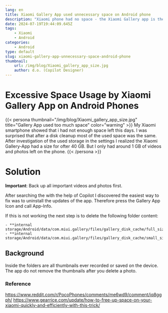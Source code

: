 ```yaml
---
lang: en
title: Xiaomi Gallery App used unnecessary space on Android phone
description: "Xiaomi phone had no space - the Xiaomi Gallery app is the problem. Read the solution."
date: 2024-07-19T19:44:09.645Z
tags:
    - Xiaomi
    - Android
categories:
    - Android
type: default
slug: xiaomi-gallery-app-unnecessary-space-android-phone
thumbnail:
    url: /img/blog/Xiaomi_gallery_app_size.jpg
    author: d.o. (Copilot Designer)
---
```

# Excessive Space Usage by Xiaomi Gallery App on Android Phones

{{< persona thumbnail="/img/blog/Xiaomi_gallery_app_size.jpg" title="Gallery App used too much space" color="warning" >}}
My Xiaomi smartphone showed that i had not enough space left this days. I was surprised that after a disk cleanup most of the used space was the same. 
After investigation of the used storage in the settings I realized the Xiaomi Gallery-App had a size for ofter 40 GB. But I only had around 1 GB of videos and photos left on the phone. 
{{< /persona >}}

# Solution
**Important**: Back up all important videos and photos first.

After searching the with the help of Copilot I discovered the easiest way to fix was to uninstall the updates of the app. Therefore press the Gallery App Icon and call App-Info. 

If this is not working the next step is to  delete the following folder content:

```
- **internal storage/Android/data/com.miui.gallery/files/gallery_disk_cache/full_size**
- **internal storage/Android/data/com.miui.gallery/files/gallery_disk_cache/small_size** 
```

## Background
Inside the folders are all thumbnails ever recorded or saved on the device. The app do not remove the thumbnails after you delete a photo. 

### Reference
https://www.reddit.com/r/PocoPhones/comments/me6wd9/comment/iq8ggph/
https://www.gearrice.com/update/how-to-free-up-space-on-your-xiaomi-quickly-and-efficiently-with-this-trick/